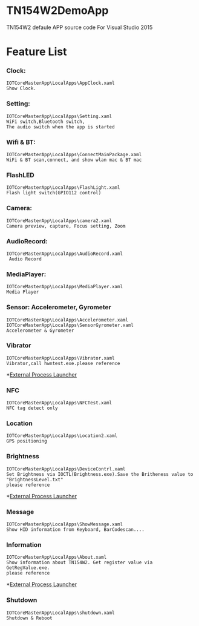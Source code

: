 # TN154W2DemoApp
TN154W2 defaule APP source code For Visual Studio 2015

# Feature List
### Clock:
    IOTCoreMasterApp\LocalApps\AppClock.xaml
    Show Clock.

### Setting:
    IOTCoreMasterApp\LocalApps\Setting.xaml
    WiFi switch,Bluetooth switch,
    The audio switch when the app is started

### Wifi & BT:
    IOTCoreMasterApp\LocalApps\ConnectMainPackage.xaml
    WiFi & BT scan,connect, and show wlan mac & BT mac

### FlashLED
    IOTCoreMasterApp\LocalApps\FlashLight.xaml
    Flash light switch(GPIO112 control)

### Camera:
    IOTCoreMasterApp\LocalApps\camera2.xaml
    Camera preview, capture, Focus setting, Zoom 

### AudioRecord:
    IOTCoreMasterApp\LocalApps\AudioRecord.xaml
     Audio Record

### MediaPlayer:
    IOTCoreMasterApp\LocalApps\MediaPlayer.xaml
    Media Player

### Sensor: Accelerometer, Gyrometer
    IOTCoreMasterApp\LocalApps\Accelerometer.xaml
    IOTCoreMasterApp\LocalApps\SensorGyrometer.xaml
    Accelerometer & Gyrometer
    
### Vibrator
    IOTCoreMasterApp\LocalApps\Vibrator.xaml
    Vibrator,call hwntest.exe.please reference 
*[External Process Launcher](https://developer.microsoft.com/en-us/windows/iot/samples/externalprocesslauncher)
  
### NFC
    IOTCoreMasterApp\LocalApps\NFCTest.xaml
    NFC tag detect only
    
### Location
    IOTCoreMasterApp\LocalApps\Location2.xaml
    GPS positioning
    
### Brightness
    IOTCoreMasterApp\LocalApps\DeviceContrl.xaml
    Set Brightness via IOCTL(Brightness.exe).Save the Britheness value to "BrightnessLevel.txt"
    please reference 
*[External Process Launcher](https://developer.microsoft.com/en-us/windows/iot/samples/externalprocesslauncher)
    
### Message
    IOTCoreMasterApp\LocalApps\ShowMessage.xaml
    Show HID information from Keyboard, BarCodescan....
    
### Information
    IOTCoreMasterApp\LocalApps\About.xaml
    Show information about TN154W2. Get register value via GetRegValue.exe.
    please reference 
*[External Process Launcher](https://developer.microsoft.com/en-us/windows/iot/samples/externalprocesslauncher)
    
### Shutdown
    IOTCoreMasterApp\LocalApps\shutdown.xaml
    Shutdown & Reboot
    
